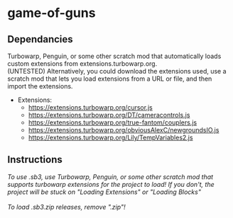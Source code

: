# game-of-guns


## Dependancies
Turbowarp, Penguin, or some other scratch mod that automatically loads custom extensions from extensions.turbowarp.org. <br/>
(UNTESTED) Alternatively, you could download the extensions used, use a scratch mod that lets you load extensions from a URL or file, and then import the extensions. <br/>
* Extensions: <br/>
  - https://extensions.turbowarp.org/cursor.js <br/>
  - https://extensions.turbowarp.org/DT/cameracontrols.js <br/>
  - https://extensions.turbowarp.org/true-fantom/couplers.js <br/>
  - https://extensions.turbowarp.org/obviousAlexC/newgroundsIO.js <br/>
  - https://extensions.turbowarp.org/Lily/TempVariables2.js <br/>

## Instructions

*To use .sb3, use Turbowarp, Penguin, or some other scratch mod that supports turbowarp extensions for the project to load! If you don't, the project will be stuck on "Loading Extensions" or "Loading Blocks"* <br/> <br/>
*To load .sb3.zip releases, remove ".zip"!*
